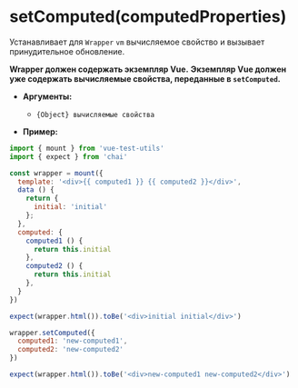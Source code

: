 # setComputed(computedProperties)

Устанавливает для `Wrapper` `vm` вычисляемое свойство и вызывает принудительное обновление.

**Wrapper должен содержать экземпляр Vue.**
**Экземпляр Vue должен уже содержать вычисляемые свойства, переданные в `setComputed`.**


- **Аргументы:**
  - `{Object} вычисляемые свойства`

- **Пример:**

```js
import { mount } from 'vue-test-utils'
import { expect } from 'chai'

const wrapper = mount({
  template: '<div>{{ computed1 }} {{ computed2 }}</div>',
  data () {
    return {
      initial: 'initial'
    };
  },
  computed: {
    computed1 () { 
      return this.initial 
    },
    computed2 () { 
      return this.initial 
    },
  }
})

expect(wrapper.html()).toBe('<div>initial initial</div>')

wrapper.setComputed({
  computed1: 'new-computed1',
  computed2: 'new-computed2'
})

expect(wrapper.html()).toBe('<div>new-computed1 new-computed2</div>')
```